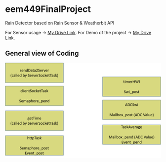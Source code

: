 # eem449FinalProject
Rain Detector based on Rain Sensor &amp; Weatherbit API

For Sensor usage -> [My Drive Link](https://drive.google.com/file/d/1y2vRh_AvzKrF7cOgIhf9b8NvS599G6lr/view?usp=sharing).
For Demo of the project -> [My Drive Link](https://drive.google.com/file/d/15sel_Y6Z5ZUKQOO5Tl_mMV7Vu3pUtXId/view?usp=sharing).



## General view of Coding

![Image of Yaktocat](Resim1.png)
